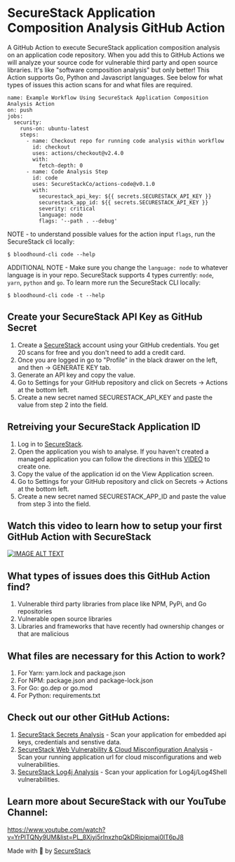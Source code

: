 # SecureStack Application Composition Analysis GitHub Action

A GitHub Action to execute SecureStack application composition analysis on an application code repository.  When you add this to GitHub Actions we will analyze your source code for vulnerable third party and open source libraries.  It's like "software composition analysis" but only better!  This Action supports Go, Python and Javascript languages.  See below for what types of issues this action scans for and what files are required.

```
name: Example Workflow Using SecureStack Application Composition Analysis Action
on: push
jobs:
  security:
    runs-on: ubuntu-latest
    steps:
      - name: Checkout repo for running code analysis within workflow
        id: checkout
        uses: actions/checkout@v2.4.0
        with:
          fetch-depth: 0
      - name: Code Analysis Step
        id: code
        uses: SecureStackCo/actions-code@v0.1.0
        with:
          securestack_api_key: ${{ secrets.SECURESTACK_API_KEY }}
          securestack_app_id: ${{ secrets.SECURESTACK_API_KEY }}
          severity: critical
          language: node
          flags: '--path . --debug'
```

NOTE - to understand possible values for the action input `flags`, run the SecureStack cli locally:

`$ bloodhound-cli code --help`

ADDITIONAL NOTE - Make sure you change the `language: node` to whatever language is in your repo.  SecureStack supports 4 types currently:  `node`, `yarn`, `python` and `go`.  To learn more run the SecureStack CLI locally:

`$ bloodhound-cli code -t --help`

## Create your SecureStack API Key as GitHub Secret

1. Create a [SecureStack](https://app.securestack.com) account using your GitHub credentials.  You get 20 scans for free and you don't need to add a credit card.
2. Once you are logged in go to "Profile" in the black drawer on the left, and then -> GENERATE KEY tab.
3. Generate an API key and copy the value.
4. Go to Settings for your GitHub repository and click on Secrets -> Actions at the bottom left.
5. Create a new secret named SECURESTACK_API_KEY and paste the value from step 2 into the field.

## Retreiving your SecureStack Application ID

1. Log in to [SecureStack](https://app.securestack.com).
2. Open the application you wish to analyse.  If you haven't created a managed application you can follow the directions in this [VIDEO](https://youtu.be/mapgawLMVKg) to create one.  
3. Copy the value of the application id on the View Application screen.
4. Go to Settings for your GitHub repository and click on Secrets -> Actions at the bottom left.
5. Create a new secret named SECURESTACK_APP_ID and paste the value from step 3 into the field.

## Watch this video to learn how to setup your first GitHub Action with SecureStack
[![IMAGE ALT TEXT](http://img.youtube.com/vi/0sYXsCmY2es/0.jpg)](http://www.youtube.com/watch?v=0sYXsCmY2es "Video Title")

## What types of issues does this GitHub Action find?
1. Vulnerable third party libraries from place like NPM, PyPi, and Go repositories
2. Vulnerable open source libraries
3. Libraries and frameworks that have recently had ownership changes or that are malicious

## What files are necessary for this Action to work?
1. For Yarn:  yarn.lock and package.json
2. For NPM: package.json and package-lock.json
3. For Go: go.dep or go.mod
4. For Python: requirements.txt

## Check out our other GitHub Actions:
1. [SecureStack Secrets Analysis](https://github.com/marketplace/actions/securestack-secrets-analysis) - Scan your application for embedded api keys, credentials and senstive data.
2. [SecureStack Web Vulnerability & Cloud Misconfiguration Analysis](https://github.com/marketplace/actions/securestack-web-vulnerability-analysis) - Scan your running application url for cloud misconfigurations and web vulnerabilities.
3. [SecureStack Log4j Analysis](https://github.com/marketplace/actions/securestack-log4j-vulnerability-analysis) - Scan your application for Log4j/Log4Shell vulnerabilities.

## Learn more about SecureStack with our YouTube Channel:
https://www.youtube.com/watch?v=YrPITQNy9UM&list=PL_8Xjyi5rInxzhpQkDRipipmaj0lT6pJ8 

Made with 💜  by [SecureStack](https://securestack.com)


